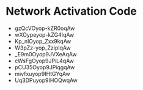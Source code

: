 # Network Activation Code
* gzQcVOyop-kZR0oqAw
* wXOypeyop-kZG4IqAw
* Kp_nlOyop_Zxx9kqAw
* W3pZz-yop_ZzipIqAw
* _E9m0Oyop9JVXeAqAw
* cWsFgOyop9JPiL4qAw
* pCU35Oyop9JPiqgqAw
* mivfxuyop9IHtGYqAw
* Uq3DPuyop9IHOQwqAw